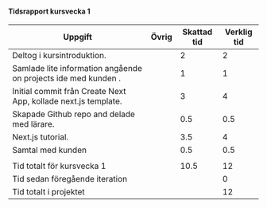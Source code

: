 
#### Tidsrapport kursvecka 1 
| Uppgift                      | Övrig | Skattad tid | Verklig tid |
|---------------------------------------------|---------------|-------------|-------------|
| Deltog i kursintroduktion.                 |         |    2    |   2    |
| Samlade lite information angående on projects ide med kunden .    |       |    1     |   1    |
| Initial commit från Create Next App, kollade next.js template.      |       |   3    |   4    |
| Skapade Github repo and delade med lärare.  |      |   0.5   |   0.5  |
| Next.js tutorial.             |   |  3.5   |   4    |
| Samtal med kunden                     |     |   0.5      |   0.5     |
|                    |        |         |         |
| Tid totalt för kursvecka 1              |            |           10.5     |   12     |
| Tid sedan föregående iteration                     |            |        |   0     |
| Tid totalt i projektet                      |            |        |   12     |


 